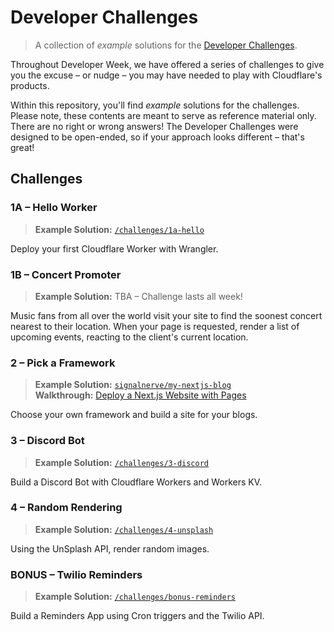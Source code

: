 # Developer Challenges

> A collection of _example_ solutions for the [Developer Challenges](https://blog.cloudflare.com/developer-week-challenges/).

Throughout Developer Week, we have offered a series of challenges to give you the excuse – or nudge – you may have needed to play with Cloudflare's products.

Within this repository, you'll find _example_ solutions for the challenges. Please note, these contents are meant to serve as reference material only. There are no right or wrong answers! The Developer Challenges were designed to be open-ended, so if your approach looks different – that's great!

## Challenges

### 1A – Hello Worker

> **Example Solution:** [`/challenges/1a-hello`](/challenges/1a-hello)

Deploy your first Cloudflare Worker with Wrangler.


### 1B – Concert Promoter

> **Example Solution:** TBA – Challenge lasts all week!

Music fans from all over the world visit your site to find the soonest concert nearest to their location. When your page is requested, render a list of upcoming events, reacting to the client's current location.


### 2 – Pick a Framework

> **Example Solution:** [`signalnerve/my-nextjs-blog`](https://github.com/signalnerve/my-nextjs-blog)<br>
> **Walkthrough:** [Deploy a Next.js Website with Pages](https://developers.cloudflare.com/pages/how-to/deploy-a-nextjs-site)

Choose your own framework and build a site for your blogs.


### 3 – Discord Bot

> **Example Solution:** [`/challenges/3-discord`](/challenges/3-discord)

Build a Discord Bot with Cloudflare Workers and Workers KV.


### 4 – Random Rendering

> **Example Solution:** [`/challenges/4-unsplash`](/challenges/4-unsplash)

Using the UnSplash API, render random images.


### BONUS – Twilio Reminders

> **Example Solution:** [`/challenges/bonus-reminders`](/challenges/bonus-reminders)

Build a Reminders App using Cron triggers and the Twilio API.
